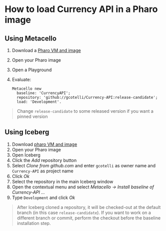 # How to load Currency API in a Pharo image

## Using Metacello

1. Download a [Pharo VM and image](https://pharo.org/download)
2. Open your Pharo image
3. Open a Playground
4. Evaluate:

    ```smalltalk
    Metacello new
      baseline: 'CurrencyAPI';
      repository: 'github://gcotelli/Currency-API:release-candidate';
      load: 'Development'.
    ```

> Change `release-candidate` to some released version if you want a pinned version

## Using Iceberg

1. Download [pharo VM and image](https://pharo.org/download)
2. Open your Pharo image
3. Open Iceberg
4. Click the *Add* repository button
5. Select *Clone from github.com* and enter `gcotelli` as owner name and `Currency-API`
   as project name
6. Click *Ok*
7. Select the repository in the main Iceberg window
8. Open the contextual menu and select
  *Metacello -> Install baseline of Currency-API ...*
9. Type `Development` and click *Ok*

> After Iceberg cloned a repository, it will be checked-out at the default
> branch (in this case `release-candidate`). If you want to work on a different
> branch or commit, perform the checkout before the baseline installation step.
